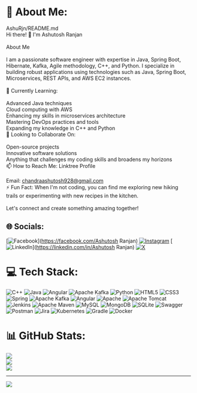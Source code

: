 # 💫 About Me:
AshuRjn/README.md<br>Hi there! 👋 I'm Ashutosh Ranjan<br><br>About Me<br><br>I am a passionate software engineer with expertise in Java, Spring Boot, Hibernate, Kafka, Agile methodology, C++, and Python. I specialize in building robust applications using technologies such as Java, Spring Boot, Microservices, REST APIs, and AWS EC2 instances.<br><br>🌱 Currently Learning:<br><br>Advanced Java techniques<br>Cloud computing with AWS<br>Enhancing my skills in microservices architecture<br>Mastering DevOps practices and tools<br>Expanding my knowledge in C++ and Python<br>💞️ Looking to Collaborate On:<br><br>Open-source projects<br>Innovative software solutions<br>Anything that challenges my coding skills and broadens my horizons<br>📫 How to Reach Me: Linktree Profile<br><br>Email: chandraashutosh928@gmail.com<br>⚡ Fun Fact: When I'm not coding, you can find me exploring new hiking trails or experimenting with new recipes in the kitchen.<br><br>Let's connect and create something amazing together!


## 🌐 Socials:
[![Facebook](https://img.shields.io/badge/Facebook-%231877F2.svg?logo=Facebook&logoColor=white)](https://facebook.com/Ashutosh Ranjan) [![Instagram](https://img.shields.io/badge/Instagram-%23E4405F.svg?logo=Instagram&logoColor=white)](https://instagram.com/justashu31) [![LinkedIn](https://img.shields.io/badge/LinkedIn-%230077B5.svg?logo=linkedin&logoColor=white)](https://linkedin.com/in/Ashutosh Ranjan) [![X](https://img.shields.io/badge/X-black.svg?logo=X&logoColor=white)](https://x.com/AshutoshRjn) 

# 💻 Tech Stack:
![C++](https://img.shields.io/badge/c++-%2300599C.svg?style=for-the-badge&logo=c%2B%2B&logoColor=white) ![Java](https://img.shields.io/badge/java-%23ED8B00.svg?style=for-the-badge&logo=openjdk&logoColor=white) ![Angular](https://img.shields.io/badge/angular-%23DD0031.svg?style=for-the-badge&logo=angular&logoColor=white) ![Apache Kafka](https://img.shields.io/badge/Apache%20Kafka-000?style=for-the-badge&logo=apachekafka) ![Python](https://img.shields.io/badge/python-3670A0?style=for-the-badge&logo=python&logoColor=ffdd54) ![HTML5](https://img.shields.io/badge/html5-%23E34F26.svg?style=for-the-badge&logo=html5&logoColor=white) ![CSS3](https://img.shields.io/badge/css3-%231572B6.svg?style=for-the-badge&logo=css3&logoColor=white) ![Spring](https://img.shields.io/badge/spring-%236DB33F.svg?style=for-the-badge&logo=spring&logoColor=white) ![Apache Kafka](https://img.shields.io/badge/Apache%20Kafka-000?style=for-the-badge&logo=apachekafka) ![Angular](https://img.shields.io/badge/angular-%23DD0031.svg?style=for-the-badge&logo=angular&logoColor=white) ![Apache](https://img.shields.io/badge/apache-%23D42029.svg?style=for-the-badge&logo=apache&logoColor=white) ![Apache Tomcat](https://img.shields.io/badge/apache%20tomcat-%23F8DC75.svg?style=for-the-badge&logo=apache-tomcat&logoColor=black) ![Jenkins](https://img.shields.io/badge/jenkins-%232C5263.svg?style=for-the-badge&logo=jenkins&logoColor=white) ![Apache Maven](https://img.shields.io/badge/Apache%20Maven-C71A36?style=for-the-badge&logo=Apache%20Maven&logoColor=white) ![MySQL](https://img.shields.io/badge/mysql-4479A1.svg?style=for-the-badge&logo=mysql&logoColor=white) ![MongoDB](https://img.shields.io/badge/MongoDB-%234ea94b.svg?style=for-the-badge&logo=mongodb&logoColor=white) ![SQLite](https://img.shields.io/badge/sqlite-%2307405e.svg?style=for-the-badge&logo=sqlite&logoColor=white) ![Swagger](https://img.shields.io/badge/-Swagger-%23Clojure?style=for-the-badge&logo=swagger&logoColor=white) ![Postman](https://img.shields.io/badge/Postman-FF6C37?style=for-the-badge&logo=postman&logoColor=white) ![Jira](https://img.shields.io/badge/jira-%230A0FFF.svg?style=for-the-badge&logo=jira&logoColor=white) ![Kubernetes](https://img.shields.io/badge/kubernetes-%23326ce5.svg?style=for-the-badge&logo=kubernetes&logoColor=white) ![Gradle](https://img.shields.io/badge/Gradle-02303A.svg?style=for-the-badge&logo=Gradle&logoColor=white) ![Docker](https://img.shields.io/badge/docker-%230db7ed.svg?style=for-the-badge&logo=docker&logoColor=white)
# 📊 GitHub Stats:
![](https://github-readme-stats.vercel.app/api?username=AshuRjn&theme=dark&hide_border=false&include_all_commits=false&count_private=false)<br/>
![](https://github-readme-streak-stats.herokuapp.com/?user=AshuRjn&theme=dark&hide_border=false)<br/>
![](https://github-readme-stats.vercel.app/api/top-langs/?username=AshuRjn&theme=dark&hide_border=false&include_all_commits=false&count_private=false&layout=compact)

---
[![](https://visitcount.itsvg.in/api?id=AshuRjn&icon=0&color=0)](https://visitcount.itsvg.in)

<!-- Proudly created with GPRM ( https://gprm.itsvg.in ) -->
